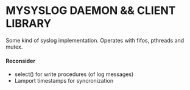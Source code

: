 # MYSYSLOG DAEMON && CLIENT LIBRARY

Some kind of syslog implementation. Operates with fifos, pthreads and mutex.

#### Reconsider

- select() for write procedures (of log messages)
- Lamport timestamps for syncronization

